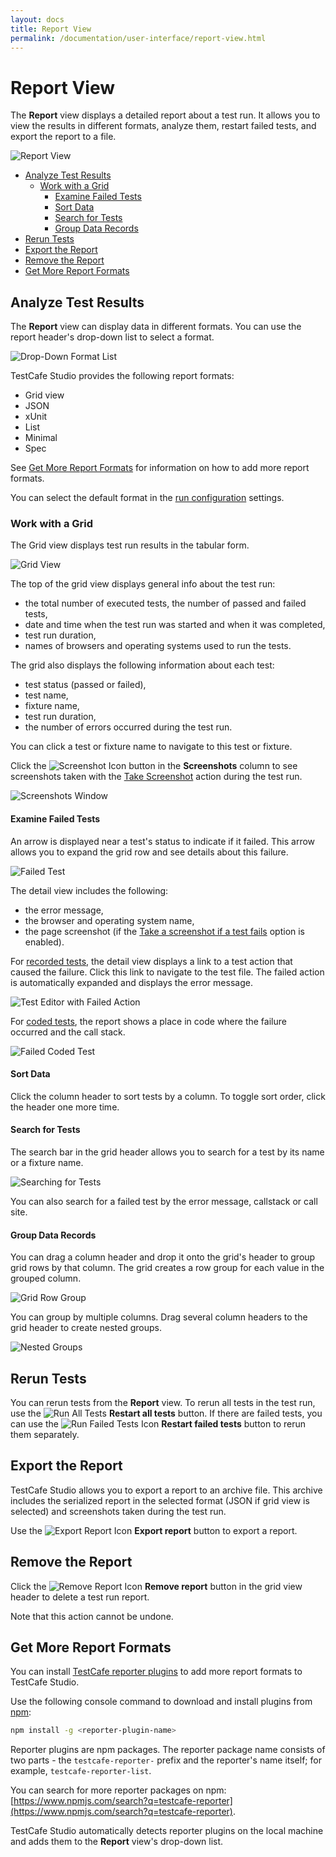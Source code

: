 ```yaml
---
layout: docs
title: Report View
permalink: /documentation/user-interface/report-view.html
---
```

# Report View

The **Report** view displays a detailed report about a test run. It allows you to view the results in different formats, analyze them, restart failed tests, and export the report to a file.

![Report View](../../images/user-interface/report-view/report-view.png)

* [Analyze Test Results](#analyze-test-results)
  * [Work with a Grid](#work-with-a-grid)
    * [Examine Failed Tests](#examine-failed-tests)
    * [Sort Data](#sort-data)
    * [Search for Tests](#search-for-tests)
    * [Group Data Records](#group-data-records)
* [Rerun Tests](#rerun-tests)
* [Export the Report](#export-the-report)
* [Remove the Report](#remove-the-report)
* [Get More Report Formats](#get-more-report-formats)

## Analyze Test Results

The **Report** view can display data in different formats. You can use the report header's drop-down list to select a format.

![Drop-Down Format List](../../images/user-interface/report-view/drop-down-format-list.png)

TestCafe Studio provides the following report formats:

* Grid view
* JSON
* xUnit
* List
* Minimal
* Spec

See [Get More Report Formats](#get-more-report-formats) for information on how to add more report formats.

You can select the default format in the [run configuration](run-configuration-dialog.md) settings.

### Work with a Grid

The Grid view displays test run results in the tabular form. 

![Grid View](../../images/user-interface/report-view/grid-view.png)

The top of the grid view displays general info about the test run:

* the total number of executed tests, the number of passed and failed tests,
* date and time when the test run was started and when it was completed,
* test run duration,
* names of browsers and operating systems used to run the tests.

The grid also displays the following information about each test:

* test status (passed or failed),
* test name,
* fixture name,
* test run duration,
* the number of errors occurred during the test run.

You can click a test or fixture name to navigate to this test or fixture.

Click the ![Screenshot Icon](../../images/user-interface/report-view/screenshot-icon.svg) button in the **Screenshots** column to see screenshots taken with the [Take Screenshot](../working-with-testcafe-studio/recording-tests/test-actions/browser-actions.md#take-screenshot) action during the test run.

![Screenshots Window](../../images/user-interface/report-view/screenshots-window.png)

#### Examine Failed Tests

An arrow is displayed near a test's status to indicate if it failed. This arrow allows you to expand the grid row and see details about this failure.

![Failed Test](../../images/user-interface/report-view/failed-test.png)

The detail view includes the following:

* the error message,
* the browser and operating system name,
* the page screenshot (if the [Take a screenshot if a test fails](run-configurations-dialog.md) option is enabled).

For [recorded tests](../working-with-testcafe-studio/organizing-tests.md#recorded-tests-files), the detail view displays a link to a test action that caused the failure. Click this link to navigate to the test file. The failed action is automatically expanded and displays the error message.

![Test Editor with Failed Action](../../images/user-interface/report-view/test-editor-failed.png)

For [coded tests](../working-with-testcafe-studio/organizing-tests.md#coded-tests-files), the report shows a place in code where the failure occurred and the call stack.

![Failed Coded Test](../../images/user-interface/report-view/failed-coded-test.png)

#### Sort Data

Click the column header to sort tests by a column. To toggle sort order, click the header one more time.

#### Search for Tests

The search bar in the grid header allows you to search for a test by its name or a fixture name.

![Searching for Tests](../../images/user-interface/report-view/searching-for-test.png)

You can also search for a failed test by the error message, callstack or call site.

#### Group Data Records

You can drag a column header and drop it onto the grid's header to group grid rows by that column.
The grid creates a row group for each value in the grouped column.

![Grid Row Group](../../images/user-interface/report-view/grid-row-group.png)

You can group by multiple columns. Drag several column headers to the grid header to create nested groups.

![Nested Groups](../../images/user-interface/report-view/nested-groups.png)

## Rerun Tests

You can rerun tests from the **Report** view. To rerun all tests in the test run, use the ![Run All Tests](../../images/user-interface/report-view/run-icon.svg) **Restart all tests** button. If there are failed tests, you can use the ![Run Failed Tests Icon](../../images/user-interface/report-view/run-failed-tests-icon.svg) **Restart failed tests** button to rerun them separately.

## Export the Report

TestCafe Studio allows you to export a report to an archive file. This archive includes the serialized report in the selected format (JSON if grid view is selected) and screenshots taken during the test run.

Use the ![Export Report Icon](../../images/user-interface/report-view/export-report-icon.svg) **Export report** button to export a report.

## Remove the Report

Click the ![Remove Report Icon](../../images/user-interface/report-view/remove-icon.svg) **Remove report** button in the grid view header to delete a test run report.

Note that this action cannot be undone.

## Get More Report Formats

You can install [TestCafe reporter plugins](https://devexpress.github.io/testcafe/documentation/using-testcafe/common-concepts/reporters.html) to add more report formats to TestCafe Studio.

Use the following console command to download and install plugins from [npm](https://www.npmjs.com/):

```sh
npm install -g <reporter-plugin-name>
```

Reporter plugins are npm packages. The reporter package name consists of two parts - the `testcafe-reporter-` prefix and the reporter's name itself; for example,  `testcafe-reporter-list`.

You can search for more reporter packages on npm: [https://www.npmjs.com/search?q=testcafe-reporter](https://www.npmjs.com/search?q=testcafe-reporter).

TestCafe Studio automatically detects reporter plugins on the local machine and adds them to the **Report** view's drop-down list.
